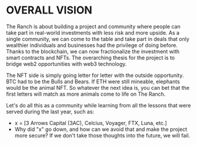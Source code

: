 # OVERALL VISION

The Ranch is about building a project and community where people can take part in real-world investments with less risk and more upside. As a single community, we can come to the table and take part in deals that only wealthier individuals and businesses had the privilege of doing before. Thanks to the blockchain, we can now fractionalize the investment with smart contracts and NFTs. The overarching thesis for the project is to bridge web2 opportunities with web3 technology.

The NFT side is simply going letter for letter with the outside opportunity. BTC had to be the Bulls and Bears. If ETH were still mineable, elephants would be the animal NFT. So whatever the next idea is, you can bet that the first letters will match as more animals come to life on The Ranch.

Let's do all this as a community while learning from all the lessons that were served during the last year, such as:

* x = \[3 Arrows Capital (3AC), Celcius, Voyager, FTX, Luna, etc.]
* Why did "x" go down, and how can we avoid that and make the project more secure? If we don't take those thoughts into the future, we will fail.&#x20;

